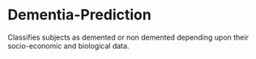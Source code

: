 # Dementia-Prediction
Classifies subjects as demented or non demented depending upon their socio-economic and biological data. 
